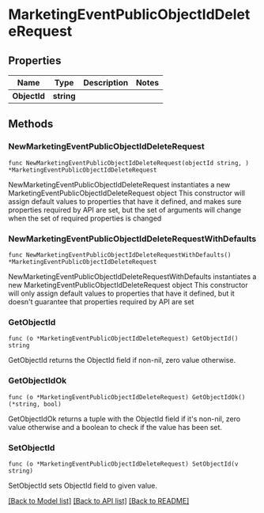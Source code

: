 # MarketingEventPublicObjectIdDeleteRequest

## Properties

Name | Type | Description | Notes
------------ | ------------- | ------------- | -------------
**ObjectId** | **string** |  | 

## Methods

### NewMarketingEventPublicObjectIdDeleteRequest

`func NewMarketingEventPublicObjectIdDeleteRequest(objectId string, ) *MarketingEventPublicObjectIdDeleteRequest`

NewMarketingEventPublicObjectIdDeleteRequest instantiates a new MarketingEventPublicObjectIdDeleteRequest object
This constructor will assign default values to properties that have it defined,
and makes sure properties required by API are set, but the set of arguments
will change when the set of required properties is changed

### NewMarketingEventPublicObjectIdDeleteRequestWithDefaults

`func NewMarketingEventPublicObjectIdDeleteRequestWithDefaults() *MarketingEventPublicObjectIdDeleteRequest`

NewMarketingEventPublicObjectIdDeleteRequestWithDefaults instantiates a new MarketingEventPublicObjectIdDeleteRequest object
This constructor will only assign default values to properties that have it defined,
but it doesn't guarantee that properties required by API are set

### GetObjectId

`func (o *MarketingEventPublicObjectIdDeleteRequest) GetObjectId() string`

GetObjectId returns the ObjectId field if non-nil, zero value otherwise.

### GetObjectIdOk

`func (o *MarketingEventPublicObjectIdDeleteRequest) GetObjectIdOk() (*string, bool)`

GetObjectIdOk returns a tuple with the ObjectId field if it's non-nil, zero value otherwise
and a boolean to check if the value has been set.

### SetObjectId

`func (o *MarketingEventPublicObjectIdDeleteRequest) SetObjectId(v string)`

SetObjectId sets ObjectId field to given value.



[[Back to Model list]](../README.md#documentation-for-models) [[Back to API list]](../README.md#documentation-for-api-endpoints) [[Back to README]](../README.md)


